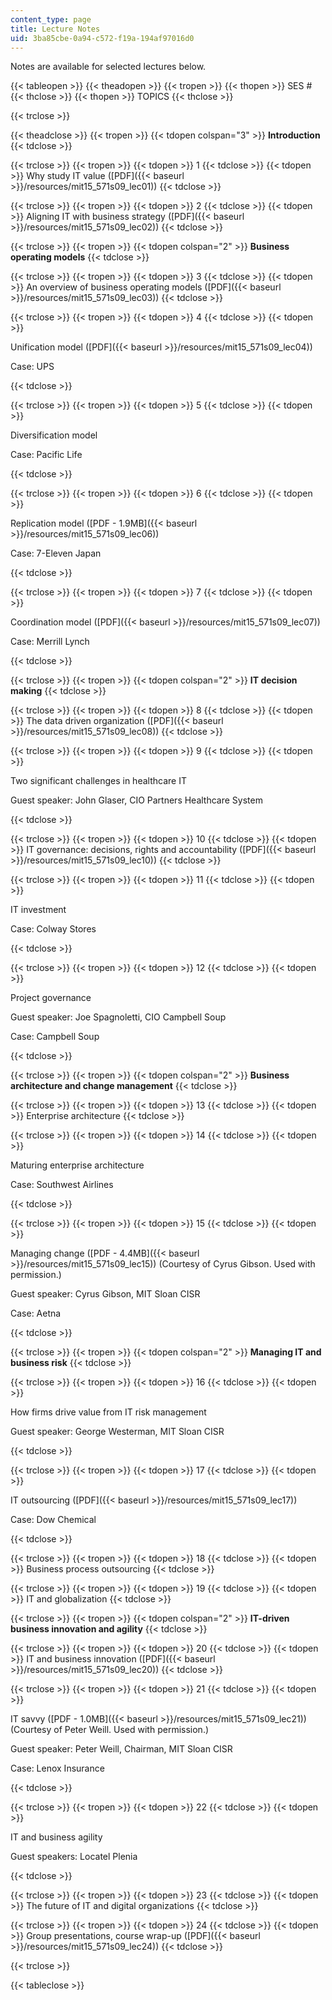 ```yaml
---
content_type: page
title: Lecture Notes
uid: 3ba85cbe-0a94-c572-f19a-194af97016d0
---
```


Notes are available for selected lectures below.

{{< tableopen >}}
{{< theadopen >}}
{{< tropen >}}
{{< thopen >}}
SES #
{{< thclose >}}
{{< thopen >}}
TOPICS
{{< thclose >}}

{{< trclose >}}

{{< theadclose >}}
{{< tropen >}}
{{< tdopen colspan="3" >}}
**Introduction**
{{< tdclose >}}

{{< trclose >}}
{{< tropen >}}
{{< tdopen >}}
1
{{< tdclose >}}
{{< tdopen >}}
Why study IT value ([PDF]({{< baseurl >}}/resources/mit15_571s09_lec01))
{{< tdclose >}}

{{< trclose >}}
{{< tropen >}}
{{< tdopen >}}
2
{{< tdclose >}}
{{< tdopen >}}
Aligning IT with business strategy ([PDF]({{< baseurl >}}/resources/mit15_571s09_lec02))
{{< tdclose >}}

{{< trclose >}}
{{< tropen >}}
{{< tdopen colspan="2" >}}
**Business operating models**
{{< tdclose >}}

{{< trclose >}}
{{< tropen >}}
{{< tdopen >}}
3
{{< tdclose >}}
{{< tdopen >}}
An overview of business operating models ([PDF]({{< baseurl >}}/resources/mit15_571s09_lec03))
{{< tdclose >}}

{{< trclose >}}
{{< tropen >}}
{{< tdopen >}}
4
{{< tdclose >}}
{{< tdopen >}}


Unification model ([PDF]({{< baseurl >}}/resources/mit15_571s09_lec04))

Case: UPS


{{< tdclose >}}

{{< trclose >}}
{{< tropen >}}
{{< tdopen >}}
5
{{< tdclose >}}
{{< tdopen >}}


Diversification model

Case: Pacific Life


{{< tdclose >}}

{{< trclose >}}
{{< tropen >}}
{{< tdopen >}}
6
{{< tdclose >}}
{{< tdopen >}}


Replication model ([PDF - 1.9MB]({{< baseurl >}}/resources/mit15_571s09_lec06))

Case: 7-Eleven Japan


{{< tdclose >}}

{{< trclose >}}
{{< tropen >}}
{{< tdopen >}}
7
{{< tdclose >}}
{{< tdopen >}}


Coordination model ([PDF]({{< baseurl >}}/resources/mit15_571s09_lec07))

Case: Merrill Lynch


{{< tdclose >}}

{{< trclose >}}
{{< tropen >}}
{{< tdopen colspan="2" >}}
**IT decision making**
{{< tdclose >}}

{{< trclose >}}
{{< tropen >}}
{{< tdopen >}}
8
{{< tdclose >}}
{{< tdopen >}}
The data driven organization ([PDF]({{< baseurl >}}/resources/mit15_571s09_lec08))
{{< tdclose >}}

{{< trclose >}}
{{< tropen >}}
{{< tdopen >}}
9
{{< tdclose >}}
{{< tdopen >}}


Two significant challenges in healthcare IT

Guest speaker: John Glaser, CIO Partners Healthcare System


{{< tdclose >}}

{{< trclose >}}
{{< tropen >}}
{{< tdopen >}}
10
{{< tdclose >}}
{{< tdopen >}}
IT governance: decisions, rights and accountability ([PDF]({{< baseurl >}}/resources/mit15_571s09_lec10))
{{< tdclose >}}

{{< trclose >}}
{{< tropen >}}
{{< tdopen >}}
11
{{< tdclose >}}
{{< tdopen >}}


IT investment

Case: Colway Stores


{{< tdclose >}}

{{< trclose >}}
{{< tropen >}}
{{< tdopen >}}
12
{{< tdclose >}}
{{< tdopen >}}


Project governance

Guest speaker: Joe Spagnoletti, CIO Campbell Soup

Case: Campbell Soup


{{< tdclose >}}

{{< trclose >}}
{{< tropen >}}
{{< tdopen colspan="2" >}}
**Business architecture and change management**
{{< tdclose >}}

{{< trclose >}}
{{< tropen >}}
{{< tdopen >}}
13
{{< tdclose >}}
{{< tdopen >}}
Enterprise architecture
{{< tdclose >}}

{{< trclose >}}
{{< tropen >}}
{{< tdopen >}}
14
{{< tdclose >}}
{{< tdopen >}}


Maturing enterprise architecture

Case: Southwest Airlines


{{< tdclose >}}

{{< trclose >}}
{{< tropen >}}
{{< tdopen >}}
15
{{< tdclose >}}
{{< tdopen >}}


Managing change ([PDF - 4.4MB]({{< baseurl >}}/resources/mit15_571s09_lec15)) (Courtesy of Cyrus Gibson. Used with permission.)

Guest speaker: Cyrus Gibson, MIT Sloan CISR

Case: Aetna


{{< tdclose >}}

{{< trclose >}}
{{< tropen >}}
{{< tdopen colspan="2" >}}
**Managing IT and business risk**
{{< tdclose >}}

{{< trclose >}}
{{< tropen >}}
{{< tdopen >}}
16
{{< tdclose >}}
{{< tdopen >}}


How firms drive value from IT risk management

Guest speaker: George Westerman, MIT Sloan CISR


{{< tdclose >}}

{{< trclose >}}
{{< tropen >}}
{{< tdopen >}}
17
{{< tdclose >}}
{{< tdopen >}}


IT outsourcing ([PDF]({{< baseurl >}}/resources/mit15_571s09_lec17))

Case: Dow Chemical


{{< tdclose >}}

{{< trclose >}}
{{< tropen >}}
{{< tdopen >}}
18
{{< tdclose >}}
{{< tdopen >}}
Business process outsourcing
{{< tdclose >}}

{{< trclose >}}
{{< tropen >}}
{{< tdopen >}}
19
{{< tdclose >}}
{{< tdopen >}}
IT and globalization
{{< tdclose >}}

{{< trclose >}}
{{< tropen >}}
{{< tdopen colspan="2" >}}
**IT-driven business innovation and agility**
{{< tdclose >}}

{{< trclose >}}
{{< tropen >}}
{{< tdopen >}}
20
{{< tdclose >}}
{{< tdopen >}}
IT and business innovation ([PDF]({{< baseurl >}}/resources/mit15_571s09_lec20))
{{< tdclose >}}

{{< trclose >}}
{{< tropen >}}
{{< tdopen >}}
21
{{< tdclose >}}
{{< tdopen >}}


IT savvy ([PDF - 1.0MB]({{< baseurl >}}/resources/mit15_571s09_lec21)) (Courtesy of Peter Weill. Used with permission.)

Guest speaker: Peter Weill, Chairman, MIT Sloan CISR

Case: Lenox Insurance


{{< tdclose >}}

{{< trclose >}}
{{< tropen >}}
{{< tdopen >}}
22
{{< tdclose >}}
{{< tdopen >}}


IT and business agility

Guest speakers: Locatel Plenia


{{< tdclose >}}

{{< trclose >}}
{{< tropen >}}
{{< tdopen >}}
23
{{< tdclose >}}
{{< tdopen >}}
The future of IT and digital organizations
{{< tdclose >}}

{{< trclose >}}
{{< tropen >}}
{{< tdopen >}}
24
{{< tdclose >}}
{{< tdopen >}}
Group presentations, course wrap-up ([PDF]({{< baseurl >}}/resources/mit15_571s09_lec24))
{{< tdclose >}}

{{< trclose >}}

{{< tableclose >}}